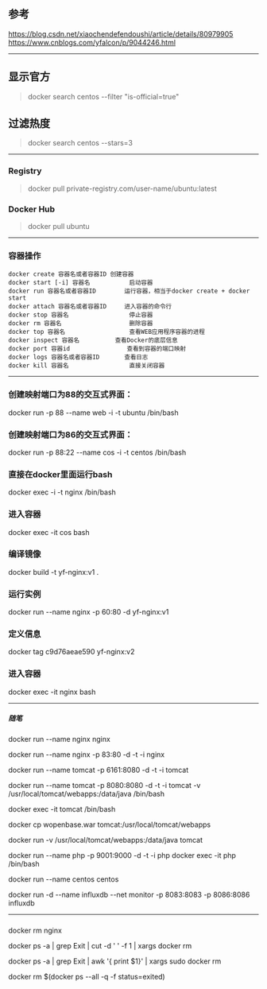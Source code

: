## 参考
https://blog.csdn.net/xiaochendefendoushi/article/details/80979905
https://www.cnblogs.com/yfalcon/p/9044246.html

---
## 显示官方
> docker search centos  --filter "is-official=true"

## 过滤热度
> docker search centos --stars=3

---
### Registry
> docker pull private-registry.com/user-name/ubuntu:latest

### Docker Hub
> docker pull ubuntu

---
### 容器操作
	docker create 容器名或者容器ID	创建容器
	docker start [-i] 容器名			启动容器
	docker run 容器名或者容器ID    	运行容器，相当于docker create + docker start
	docker attach 容器名或者容器ID 	进入容器的命令行
	docker stop 容器名             	停止容器
	docker rm 容器名               	删除容器
	docker top 容器名          		查看WEB应用程序容器的进程
	docker inspect 容器名 			查看Docker的底层信息
	docker port 容器id            	查看到容器的端口映射
	docker logs 容器名或者容器ID 		查看日志
	docker kill 容器名      			直接关闭容器

--- 
### 创建映射端口为88的交互式界面：
docker run -p 88 --name web -i -t ubuntu /bin/bash

### 创建映射端口为86的交互式界面：
docker run -p 88:22 --name cos -i -t centos /bin/bash

### 直接在docker里面运行bash
docker exec -i -t nginx /bin/bash

### 进入容器
docker exec -it cos bash



### 编译镜像
docker build -t yf-nginx:v1 .

### 运行实例
docker run --name nginx -p 60:80 -d yf-nginx:v1

### 定义信息
docker tag  c9d76aeae590  yf-nginx:v2

### 进入容器
docker exec -it nginx bash


---
##### 随笔
docker run --name nginx nginx

docker run --name nginx -p 83:80 -d -t -i nginx

docker run --name tomcat -p 6161:8080 -d -t -i tomcat

docker run --name tomcat -p 8080:8080 -d -t -i tomcat -v /usr/local/tomcat/webapps:/data/java /bin/bash

docker exec -it tomcat /bin/bash

docker cp wopenbase.war tomcat:/usr/local/tomcat/webapps

docker run -v /usr/local/tomcat/webapps:/data/java tomcat

docker run --name php -p 9001:9000 -d -t -i php
docker exec -it php /bin/bash

docker run --name centos centos


docker run -d --name influxdb --net monitor -p 8083:8083 -p 8086:8086 influxdb

---
### 
docker rm nginx

docker ps -a | grep Exit | cut -d ' ' -f 1 | xargs docker rm

docker ps -a | grep Exit | awk '{ print $1}'  | xargs sudo docker rm

docker rm $(docker ps --all -q -f status=exited)








